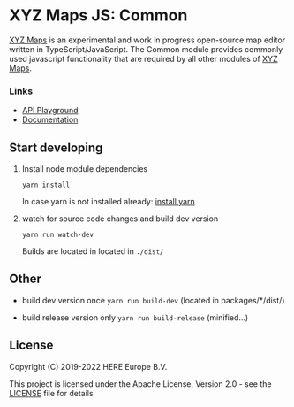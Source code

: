 # XYZ Maps JS: Common

[XYZ Maps](https://github.com/heremaps/xyz-maps) is an experimental and work in progress open-source map editor written in TypeScript/JavaScript.
The Common module provides commonly used javascript functionality that are required by all other modules of [XYZ Maps](https://github.com/heremaps/xyz-maps).

### Links
* [API Playground](https://heremaps.github.io/xyz-maps/playground/#Display-Pitch_and_Rotate_Map)
* [Documentation](https://heremaps.github.io/xyz-maps/docs/)

## Start developing

1. Install node module dependencies
    ```
    yarn install
    ```
    In case yarn is not installed already: [install yarn](https://yarnpkg.com/en/docs/install)

2. watch for source code changes and build dev version
    ```
    yarn run watch-dev
    ```
    Builds are located in located in `./dist/`


## Other

* build dev version once `yarn run build-dev` (located in packages/*/dist/)

* build release version only `yarn run build-release` (minified...)


## License

Copyright (C) 2019-2022 HERE Europe B.V.

This project is licensed under the Apache License, Version 2.0 - see the [LICENSE](LICENSE) file for details
